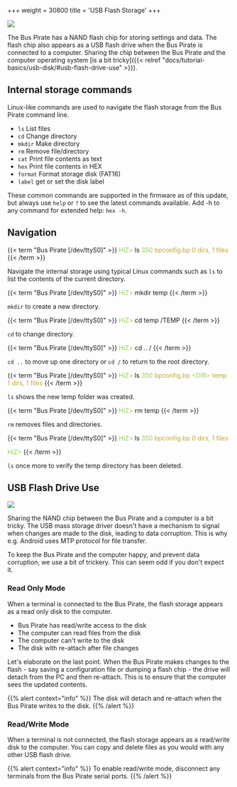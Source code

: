+++
weight = 30800
title = 'USB Flash Storage'
+++

![](/images/docs/fw/usb-flash-storage.png)

The Bus Pirate has a NAND flash chip for storing settings and data. The flash chip also appears as a USB flash drive when the Bus Pirate is connected to a computer. Sharing the chip between the Bus Pirate and the computer operating system [is a bit tricky]({{< relref "docs/tutorial-basics/usb-disk/#usb-flash-drive-use" >}}).

## Internal storage commands

Linux-like commands are used to navigate the flash storage from the Bus Pirate command line. 

- ```ls```      List files
- ```cd```      Change directory
- ```mkdir```   Make directory
- ```rm```      Remove file/directory
- ```cat```     Print file contents as text
- ```hex```     Print file contents in HEX
- ```format```  Format storage disk (FAT16)
- ```label```   get or set the disk label

These common commands are supported in the firmware as of this update, but always use ```help``` or ```?``` to see the latest commands available. Add -h to any command for extended help: ```hex -h```.

## Navigation

{{< term "Bus Pirate [/dev/ttyS0]" >}}
<span style="color:#96cb59">HiZ></span> ls
<span style="color:#96cb59">       350 <span style="color:#bfa530">bpconfig.bp</span></span>
<span style="color:#bfa530">0 dirs, 1 files</span>
{{< /term >}}

Navigate the internal storage using typical Linux commands such as ``ls`` to list the contents of the current directory.

{{< term "Bus Pirate [/dev/ttyS0]" >}}
<span style="color:#96cb59">HiZ></span> mkdir temp
{{< /term >}}

```mkdir``` to create a new directory.

{{< term "Bus Pirate [/dev/ttyS0]" >}}
<span style="color:#96cb59">HiZ></span> cd temp
/TEMP
{{< /term >}}

```cd``` to change directory.

{{< term "Bus Pirate [/dev/ttyS0]" >}}
<span style="color:#96cb59">HiZ></span> cd ..
/
{{< /term >}}

```cd ..``` to move up one directory or ```cd /``` to return to the root directory.  

{{< term "Bus Pirate [/dev/ttyS0]" >}}
<span style="color:#96cb59">HiZ></span> ls
<span style="color:#96cb59">       350 <span style="color:#bfa530">bpconfig.bp</span></span>
<span style="color:#96cb59">   &#x003c;DIR>   <span style="color:#bfa530">temp</span></span>
<span style="color:#bfa530">1 dirs, 1 files</span>
{{< /term >}}

```ls``` shows the new temp folder was created.

{{< term "Bus Pirate [/dev/ttyS0]" >}}
<span style="color:#96cb59">HiZ></span> rm temp
{{< /term >}}

```rm``` removes files and directories.

{{< term "Bus Pirate [/dev/ttyS0]" >}}
<span style="color:#96cb59">HiZ></span> ls
<span style="color:#96cb59">       350 <span style="color:#bfa530">bpconfig.bp</span></span>
<span style="color:#bfa530">0 dirs, 1 files</span>

<span style="color:#96cb59">HiZ></span> 
{{< /term >}}

```ls``` once more to verify the temp directory has been deleted.

## USB Flash Drive Use

![](/images/docs/fw/usb-flash-storage.png)


Sharing the NAND chip between the Bus Pirate and a computer is a bit tricky. The USB mass storage driver doesn't have a mechanism to signal when changes are made to the disk, leading to data corruption. This is why e.g. Android uses MTP protocol for file transfer.

To keep the Bus Pirate and the computer happy, and prevent data corruption, we use a bit of trickery. This can seem odd if you don't expect it.

### Read Only Mode

When a terminal is connected to the Bus Pirate, the flash storage appears as a read only disk to the computer. 

- Bus Pirate has read/write access to the disk
- The computer can read files from the disk
- The computer can't write to the disk
- The disk with re-attach after file changes

Let's elaborate on the last point. When the Bus Pirate makes changes to the flash - say saving a configuration file or dumping a flash chip - the drive will detach from the PC and then re-attach. This is to ensure that the computer sees the updated contents.

{{% alert context="info" %}}
The disk will detach and re-attach when the Bus Pirate writes to the disk.
{{% /alert %}}

### Read/Write Mode

When a terminal is not connected, the flash storage appears as a read/write disk to the computer. You can copy and delete files as you would with any other USB flash drive.

{{% alert context="info" %}}
To enable read/write mode, disconnect any terminals from the Bus Pirate serial ports.
{{% /alert %}}
